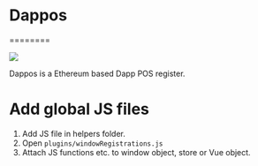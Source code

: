 # Dappos
========

![](https://circleci.com/gh/Dappos/Dappos.svg?style=shield&circle-token=a4bb78ec3c830868731db9a3f8a8028ba024530a)

Dappos is a Ethereum based Dapp POS register.

# Add global JS files

1. Add JS file in helpers folder.
2. Open `plugins/windowRegistrations.js`
3. Attach JS functions etc. to window object, store or Vue object.
